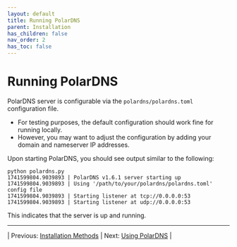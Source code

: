 ```yaml
---
layout: default
title: Running PolarDNS
parent: Installation
has_children: false
nav_order: 2
has_toc: false
---
```


# Running PolarDNS

PolarDNS server is configurable via the `polardns/polardns.toml` configuration file.

- For testing purposes, the default configuration should work fine for running locally.
- However, you may want to adjust the configuration by adding your domain and nameserver IP addresses.

Upon starting PolarDNS, you should see output similar to the following:

```
python polardns.py
1741599804.9039893 | PolarDNS v1.6.1 server starting up
1741599804.9039893 | Using '/path/to/your/polardns/polardns.toml' config file
1741599804.9039893 | Starting listener at tcp://0.0.0.0:53
1741599804.9039893 | Starting listener at udp://0.0.0.0:53
```

This indicates that the server is up and running.

---

| Previous: [Installation Methods](installation-methods) | Next: [Using PolarDNS](../using-polardns/using-polardns) |
